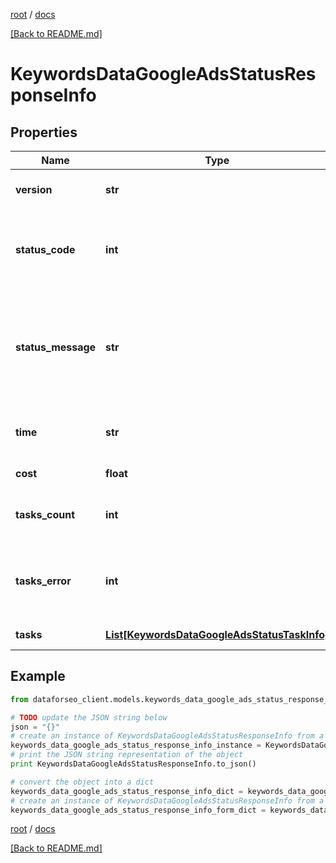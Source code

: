 [root](./../ "root") / [docs](./ "docs")

[[Back to README.md]](./../README.md "[Back to README.md]")

# KeywordsDataGoogleAdsStatusResponseInfo

## Properties

Name | Type | Description | Notes
------------ | ------------- | ------------- | -------------
**version** | **str** | the current version of the API | [optional]
**status_code** | **int** | general status code you can find the full list of the response codes here | [optional]
**status_message** | **str** | general informational message you can find the full list of general informational messages here | [optional]
**time** | **str** | total execution time, seconds | [optional]
**cost** | **float** | total tasks cost, USD | [optional]
**tasks_count** | **int** | the number of tasks in the tasks array | [optional]
**tasks_error** | **int** | the number of tasks in the tasks array returned with an error | [optional]
**tasks** | [**List[KeywordsDataGoogleAdsStatusTaskInfo]**](KeywordsDataGoogleAdsStatusTaskInfo.md) | array of tasks | [optional]

## Example

```python
from dataforseo_client.models.keywords_data_google_ads_status_response_info import KeywordsDataGoogleAdsStatusResponseInfo

# TODO update the JSON string below
json = "{}"
# create an instance of KeywordsDataGoogleAdsStatusResponseInfo from a JSON string
keywords_data_google_ads_status_response_info_instance = KeywordsDataGoogleAdsStatusResponseInfo.from_json(json)
# print the JSON string representation of the object
print KeywordsDataGoogleAdsStatusResponseInfo.to_json()

# convert the object into a dict
keywords_data_google_ads_status_response_info_dict = keywords_data_google_ads_status_response_info_instance.to_dict()
# create an instance of KeywordsDataGoogleAdsStatusResponseInfo from a dict
keywords_data_google_ads_status_response_info_form_dict = keywords_data_google_ads_status_response_info.from_dict(keywords_data_google_ads_status_response_info_dict)
```

  

[root](./../ "root") / [docs](./ "docs")

[[Back to README.md]](./../README.md "[Back to README.md]")